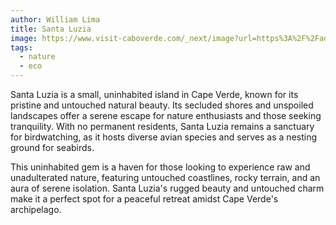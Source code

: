 ```yaml
---
author: William Lima
title: Santa Luzia
image: https://www.visit-caboverde.com/_next/image?url=https%3A%2F%2Fadmin.tcv.made2web.dev%2Fuploads%2Fhero_banner_santa_luzia_cabo_verde_0e5213d507.jpg&w=3840&q=75
tags:
  - nature
  - eco
---
```


<Hero />

Santa Luzia is a small, uninhabited island in Cape Verde, known for its pristine and untouched natural beauty. Its secluded shores and unspoiled landscapes offer a serene escape for nature enthusiasts and those seeking tranquility. With no permanent residents, Santa Luzia remains a sanctuary for birdwatching, as it hosts diverse avian species and serves as a nesting ground for seabirds.

This uninhabited gem is a haven for those looking to experience raw and unadulterated nature, featuring untouched coastlines, rocky terrain, and an aura of serene isolation. Santa Luzia's rugged beauty and untouched charm make it a perfect spot for a peaceful retreat amidst Cape Verde's archipelago.